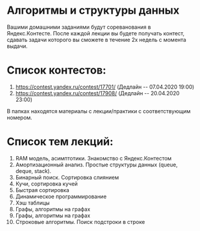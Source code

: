 # Алгоритмы и структуры данных

Вашими домашними заданиями будут сореванования в Яндекс.Контесте. После каждой лекции вы будете получать контест, сдавать задачи которого вы сможете в течение 2х недель с момента выдачи.

# Список контестов:
1. https://contest.yandex.ru/contest/17701/ (Дедлайн -- 07.04.2020 19:00)
2. https://contest.yandex.ru/contest/17908/ (Дедлайн -- 20.04.2020 23:00)

В папках находятся материалы с лекции/практики с соответствующим номером. 

# Список тем лекций:
1. RAM модель, асимптотики. Знакомство с Яндекс.Контестом
2. Амортизационный анализ. Простые структуры данных (queue, deque, stack).
3. Бинарный поиск. Сортировка слиянием
4. Кучи, сортировка кучей
5. Быстрая сортировка
6. Динамическое программирование
7. Хэш таблицы
8. Графы, алгоритмы на графах
9. Графы, алгоритмы на графах
10. Строковые алгоритмы. Поиск подстроки в строке

